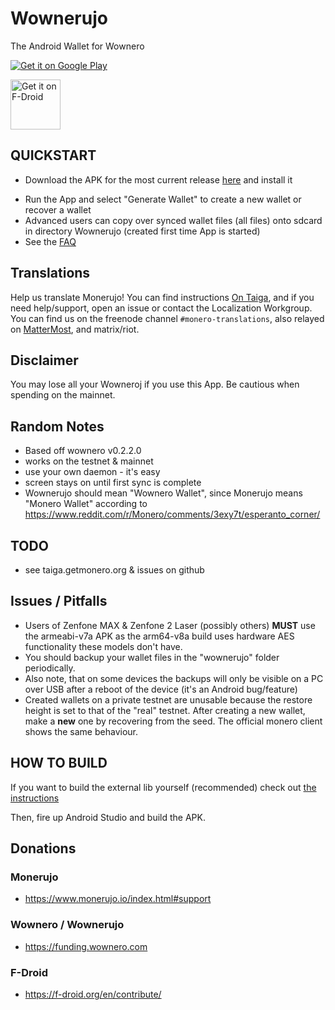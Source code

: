# Wownerujo
The Android Wallet for Wownero

<a href='https://play.google.com/store/apps/details?id=com.wownero.wownerujo&pcampaignid=MKT-Other-global-all-co-prtnr-py-PartBadge-Mar2515-1'><img alt='Get it on Google Play' src='https://play.google.com/intl/en_us/badges/images/generic/en_badge_web_generic.png'/></a>

[<img src="https://f-droid.org/badge/get-it-on.png"
      alt="Get it on F-Droid"
      height="80">](https://f-droid.org/packages/com.wownero.wownerujo/)


## QUICKSTART
- Download the APK for the most current release [here](https://github.com/fuwa0529/wownerujo/releases) and install it
<!-- - Alternatively add our F-Droid repo https://f-droid.monerujo.io/fdroid/repo with fingerpint ```A8 2C 68 E1 4A F0 AA 6A 2E C2 0E 6B 27 2E FF 25 E5 A0 38 F3 F6 58 84 31 6E 0F 5E 0D 91 E7 B7 13``` to your F-Droid client -->
- Run the App and select "Generate Wallet" to create a new wallet or recover a wallet
- Advanced users can copy over synced wallet files (all files) onto sdcard in directory Wownerujo (created first time App is started)
- See the [FAQ](doc/FAQ.md)

## Translations
Help us translate Monerujo! You can find instructions [On Taiga](https://taiga.getmonero.org/project/erciccione-monero-localization/wiki/monerujo), and if you need help/support, open an issue or contact the Localization Workgroup. You can find us on the freenode channel `#monero-translations`, also relayed on [MatterMost](https://mattermost.getmonero.org/monero/channels/monero-translations), and matrix/riot.

## Disclaimer
You may lose all your Wowneroj if you use this App. Be cautious when spending on the mainnet.

## Random Notes
- Based off wownero v0.2.2.0
- works on the testnet & mainnet
- use your own daemon - it's easy
- screen stays on until first sync is complete
- Wownerujo should mean "Wownero Wallet", since Monerujo means "Monero Wallet" according to https://www.reddit.com/r/Monero/comments/3exy7t/esperanto_corner/

## TODO
- see taiga.getmonero.org & issues on github

## Issues / Pitfalls
- Users of Zenfone MAX & Zenfone 2 Laser (possibly others) **MUST** use the armeabi-v7a APK as the arm64-v8a build uses hardware AES
functionality these models don't have.
- You should backup your wallet files in the "wownerujo" folder periodically.
- Also note, that on some devices the backups will only be visible on a PC over USB after a reboot of the device (it's an Android bug/feature)
- Created wallets on a private testnet are unusable because the restore height is set to that
of the "real" testnet.  After creating a new wallet, make a **new** one by recovering from the seed.
The official monero client shows the same behaviour.

## HOW TO BUILD

If you want to build the external lib yourself (recommended) check out [the instructions](doc/BUILDING-external-libs.md)

Then, fire up Android Studio and build the APK.

## Donations

### Monerujo

- <https://www.monerujo.io/index.html#support>

### Wownero / Wownerujo

- <https://funding.wownero.com>

### F-Droid

- <https://f-droid.org/en/contribute/>
